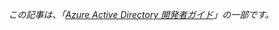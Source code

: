*この記事は、「[Azure Active Directory 開発者ガイド](../articles/active-directory/active-directory-developers-guide.md)」の一部です。*

<!---HONumber=July15_HO3-->